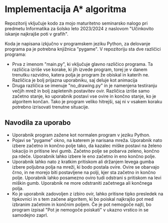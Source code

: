 # Implementacija A* algoritma
Repozitorij vključuje kodo za mojo maturitetno seminarsko nalogo pri predmetu Informatika za šolsko leto 2023/2024 z naslovom "Učinkovito iskanje najkrajše poti v grafih".

Koda je napisana izkjučno v programskem jeziku Python, za delovanje programa pa je potrebna knjižnica "pygame".
V repozitoriju sta dve različici programa:
* Prva z imenom "main.py", ki vključuje glavno različico programa. Ta različica izriše vse korake, ki jih izvede program, torej je v danem trenutku razvidno, katera polja je program že obiskal in katerih ne. Različica je bolj prijazna uporabniku, saj deluje kot animacija
* Druga različica se imenuje "no_drawing.py" in je namenjena testiranju večjih mrež in bolj zapletenih postavitev ovir. Različica izriše samo začetno stanje, ko uporabnik postavi vse ovire in končno stanje, ko je algoritem končan. Tako je program veliko hitrejši, saj ni v vsakem koraku potrebno izrisovati trenutne situacije.

## Navodila za uporabo
* Uporabnik program zažene kot normalen program v jeziku Python.
* Pojavi se "pygame" okno, na katerem je narisana mreža. Uporabnik nato izbere začetno in končno polje tako, da kazalec miške postavi na želeno lokacijo in pritisne levi gumb. Začetno polje se pobarva zeleno, končno pa rdeče. Uporabnik lahko izbere le eno začetno in eno končno polje.
* Uporabnik lahko nato z kratkim pritiskom ali držanjem levega gumba izbere poljubna polja na mreži, ki bodo postala ovire. Ovire se obarvajo črno, in ne morejo biti postavljene na polji, kjer sta začetno in končno polje. Uporabnik lahko posamezno oviro tudi odstrani s pritiskom na levi miškin gumb. Uporabnik ne more odstraniti začetnega ali končnega polja.
* Ko je uporabnik zadovoljen z izbiro ovir, lahko pritisne tipko presledek na tipkovnici in s tem začene algoritem, ki bo poiskal najkrajšo pot med izbranim začetnim in končnim poljem. Če je pot nemogoče najti, bo program izpisal "Pot je nemogoče poiskati" v ukazno vrstico in se samodejno zaprl.
